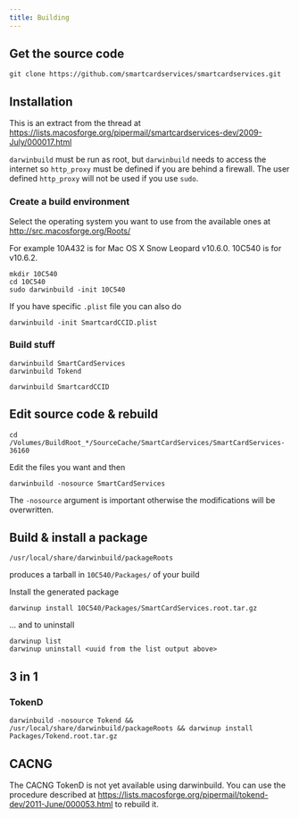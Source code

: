 ```yaml
---
title: Building
---
```


## Get the source code

    git clone https://github.com/smartcardservices/smartcardservices.git

## Installation

This is an extract from the thread at <https://lists.macosforge.org/pipermail/smartcardservices-dev/2009-July/000017.html>

`darwinbuild` must be run as root, but `darwinbuild` needs to access the internet so `http_proxy` must be defined if you are behind a firewall. The user defined `http_proxy` will not be used if you use `sudo`.

### Create a build environment

Select the operating system you want to use from the available ones at <http://src.macosforge.org/Roots/>

For example 10A432 is for Mac OS X Snow Leopard v10.6.0. 10C540 is for v10.6.2.

    mkdir 10C540
    cd 10C540
    sudo darwinbuild -init 10C540

If you have specific `.plist` file you can also do

    darwinbuild -init SmartcardCCID.plist

### Build stuff

    darwinbuild SmartCardServices
    darwinbuild Tokend

    darwinbuild SmartcardCCID

## Edit source code & rebuild

    cd /Volumes/BuildRoot_*/SourceCache/SmartCardServices/SmartCardServices-36160

Edit the files you want and then

    darwinbuild -nosource SmartCardServices

The `-nosource` argument is important otherwise the modifications will be overwritten.

## Build & install a package

    /usr/local/share/darwinbuild/packageRoots

produces a tarball in `10C540/Packages/` of your build

Install the generated package

    darwinup install 10C540/Packages/SmartCardServices.root.tar.gz

... and to uninstall

    darwinup list
    darwinup uninstall <uuid from the list output above>

## 3 in 1

### TokenD

    darwinbuild -nosource Tokend && /usr/local/share/darwinbuild/packageRoots && darwinup install Packages/Tokend.root.tar.gz

## CACNG

The CACNG TokenD is not yet available using darwinbuild.
You can use the procedure described at <https://lists.macosforge.org/pipermail/tokend-dev/2011-June/000053.html> to rebuild it.
